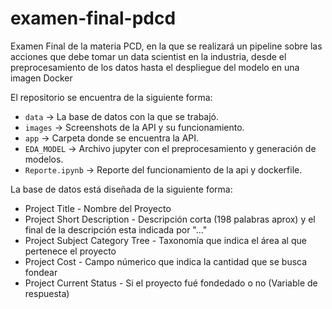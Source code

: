 # examen-final-pdcd
Examen Final de la materia PCD, en la que se realizará un pipeline sobre las acciones que debe tomar un data scientist en la industria, desde el preprocesamiento de los datos hasta el despliegue del modelo en una  imagen Docker

El repositorio se encuentra de la siguiente forma:
+ `data` -> La base de datos con la que se trabajó.
+ `images` -> Screenshots de la API y su funcionamiento.
+ `app` -> Carpeta donde se encuentra la API.
+ `EDA_MODEL` -> Archivo jupyter con el preprocesamiento y generación de modelos.
+ `Reporte.ipynb` -> Reporte del funcionamiento de la api y dockerfile.

La base de datos está diseñada de la siguiente forma:

+ Project Title - Nombre del Proyecto
+ Project Short Description - Descripción corta (198 palabras aprox) y el final de la descripción esta indicada por "..."
+ Project Subject Category Tree - Taxonomía que indica el área al que pertenece el proyecto
+ Project Cost - Campo númerico que indica la cantidad que se busca fondear
+ Project Current Status - Si el proyecto fué fondedado o no (Variable de respuesta)
